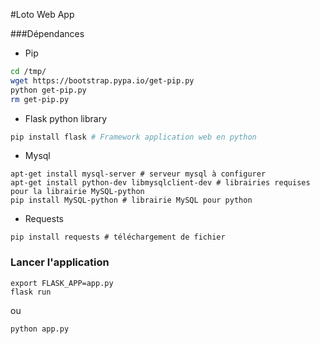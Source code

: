 #Loto Web App

###Dépendances

* Pip 

```bash
cd /tmp/
wget https://bootstrap.pypa.io/get-pip.py
python get-pip.py
rm get-pip.py
```
* Flask python library

```bash
pip install flask # Framework application web en python
```

* Mysql
```
apt-get install mysql-server # serveur mysql à configurer
apt-get install python-dev libmysqlclient-dev # librairies requises pour la librairie MySQL-python
pip install MySQL-python # librairie MySQL pour python
```

* Requests
```
pip install requests # téléchargement de fichier
```

### Lancer l'application
```
export FLASK_APP=app.py
flask run
```
ou
```
python app.py
```
